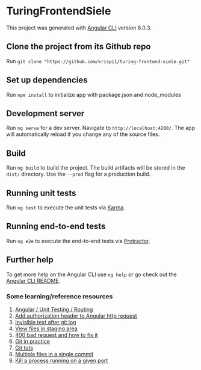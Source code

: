 # TuringFrontendSiele

This project was generated with [Angular CLI](https://github.com/angular/angular-cli) version 8.0.3.

## Clone the project from its Github repo

Run `git clone "https://github.com/krispi1/turing-frontend-siele.git"`

## Set up dependencies

Run `npm install` to initialize app with package.json and node_modules

## Development server

Run `ng serve` for a dev server. Navigate to `http://localhost:4200/`. The app will automatically reload if you change any of the source files.

## Build

Run `ng build` to build the project. The build artifacts will be stored in the `dist/` directory. Use the `--prod` flag for a production build.

## Running unit tests

Run `ng test` to execute the unit tests via [Karma](https://karma-runner.github.io).

## Running end-to-end tests

Run `ng e2e` to execute the end-to-end tests via [Protractor](http://www.protractortest.org/).

## Further help

To get more help on the Angular CLI use `ng help` or go check out the [Angular CLI README](https://github.com/angular/angular-cli/blob/master/README.md).

### Some learning/reference resources

1. [Angular / Unit Testing / Routing](https://www.youtube.com/watch?v=gxWMNrn1Slo)
2. [Add authorization header to Angular http request](https://stackoverflow.com/questions/47400929/how-to-add-authorization-header-to-angular-http-request)
3. [Invisible text after git log](https://github.com/cmderdev/cmder/issues/1567)
4. [View files in staging area](https://stackoverflow.com/questions/2298047/git-ls-files-howto-identify-new-files-added-not-committed)
5. [400 bad request and how to fix it](https://airbrake.io/blog/http-errors/400-bad-request)
6. [Git in practice](https://try.github.io/)
7. [Git tuts](https://git-scm.com/docs/gittutorial)
8. [Multiple files in a single commit](https://stackoverflow.com/questions/32074850/how-to-add-multiple-files-in-git-for-a-single-commit/32473520)
9. [Kill a process running on a given port](https://stackoverflow.com/questions/39632667/how-to-kill-the-process-currently-using-a-port-on-localhost-in-windows)
